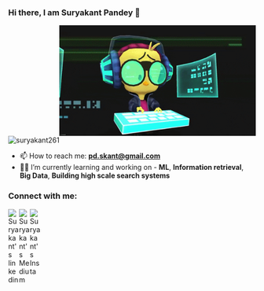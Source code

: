 ### Hi there, I am Suryakant Pandey 👋

<img align="right" alt="Coding" width="400"  src="https://github.com/suryakant261/suryakant261/blob/main/giphy.gif">

<p align="left"> <img src="https://komarev.com/ghpvc/?username=suryakant261&label=Profile%20views&color=0e75b6&style=flat" alt="suryakant261" /> </p>

- 📫 How to reach me: **pd.skant@gmail.com**
- 👨‍💻 I’m currently learning and working on - **ML**, **Information retrieval**, **Big Data**, **Building high scale search systems**
<h3 align="left">Connect with me:</h3>
<p align="left">
<a href="https://www.linkedin.com/in/suryakant-pandey/">
  <img align="left" alt="Suryakant's linkedin" width="22px" src="https://cdn.jsdelivr.net/npm/simple-icons@v3/icons/linkedin.svg" />
</a>
  
  <a href="https://pd-skant.medium.com/">
  <img align="left" alt="Suryakant's Medium" width="22px" src="https://cdn.jsdelivr.net/npm/simple-icons@v3/icons/medium.svg" />
</a>
  
  <a href="https://www.instagram.com/pd.skant/">
  <img align="left" alt="Suryakant's Insta" width="22px" src="https://cdn.jsdelivr.net/npm/simple-icons@v3/icons/instagram.svg" />
</a>
  
</p>
<!--

